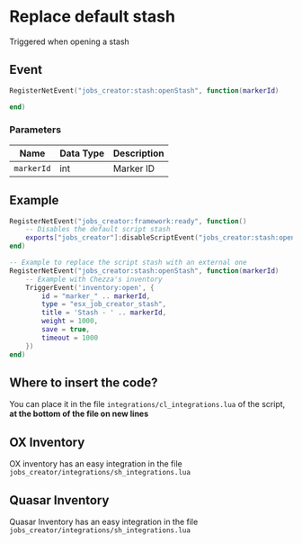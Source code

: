 # Replace default stash

Triggered when opening a stash

## Event
``` lua
RegisterNetEvent("jobs_creator:stash:openStash", function(markerId)

end)
```

### Parameters

| Name              | Data Type | Description                       |
| -                 | -         | -                                 |
| `markerId`        | int       | Marker ID  |

## Example
``` lua
RegisterNetEvent("jobs_creator:framework:ready", function() 
    -- Disables the default script stash
    exports["jobs_creator"]:disableScriptEvent("jobs_creator:stash:openStash")
end)

-- Example to replace the script stash with an external one
RegisterNetEvent("jobs_creator:stash:openStash", function(markerId)
    -- Example with Chezza's inventory
    TriggerEvent('inventory:open', {
        id = "marker_" .. markerId,
        type = "esx_job_creator_stash",
        title = 'Stash - ' .. markerId,
        weight = 1000,
        save = true,
        timeout = 1000
    })
end)
```

## Where to insert the code?
You can place it in the file `integrations/cl_integrations.lua` of the script, **at the bottom of the file on new lines**

## OX Inventory
OX inventory has an easy integration in the file `jobs_creator/integrations/sh_integrations.lua`

## Quasar Inventory
Quasar Inventory has an easy integration in the file `jobs_creator/integrations/sh_integrations.lua`